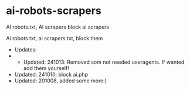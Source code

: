# ai-robots-scrapers
AI robots.txt, AI scrapers block ai scrapers

Ai robots txt, ai scrapers txt, block them


* Updates:
* * Updated: 241013:  Removed som not needed useragents. If wanted add them yourself!
* Updated: 241010:  block ai.php
* Updated: 201008, added some more:)
